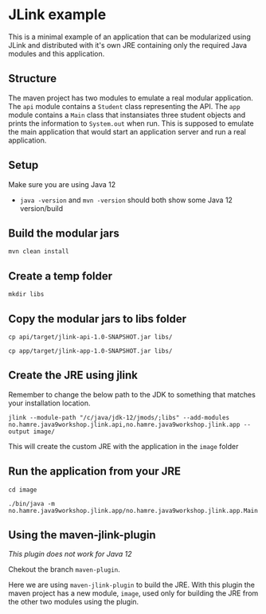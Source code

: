 # JLink example
This is a minimal example of an application that can be modularized using JLink and
distributed with it's own JRE containing only the required Java modules and this application.

## Structure
The maven project has two modules to emulate a real modular application. The `api` module contains
a `Student` class representing the API. The `app` module contains a `Main` class that instansiates
three student objects and prints the information to `System.out` when run. This is supposed to emulate 
the main application that would start an application server and run a real application. 

## Setup
Make sure you are using Java 12
  - `java -version` and `mvn -version` should both show some Java 12 version/build

## Build the modular jars
`mvn clean install`

## Create a temp folder
`mkdir libs`

## Copy the modular jars to libs folder
`cp api/target/jlink-api-1.0-SNAPSHOT.jar libs/`

`cp app/target/jlink-app-1.0-SNAPSHOT.jar libs/`

## Create the JRE using jlink
Remember to change the below path to the JDK to something that matches your installation location.

`jlink --module-path "/c/java/jdk-12/jmods/;libs" --add-modules no.hamre.java9workshop.jlink.api,no.hamre.java9workshop.jlink.app --output image/`

This will create the custom JRE with the application in the `image` folder

## Run the application from your JRE
`cd image`

`./bin/java -m no.hamre.java9workshop.jlink.app/no.hamre.java9workshop.jlink.app.Main`

## Using the maven-jlink-plugin 

_This plugin does not work for Java 12_

Chekout the branch `maven-plugin`.

Here we are using `maven-jlink-plugin` to build the JRE. With this plugin the maven project has a 
new module, `image`, used only for building the JRE from the other two modules using the plugin.